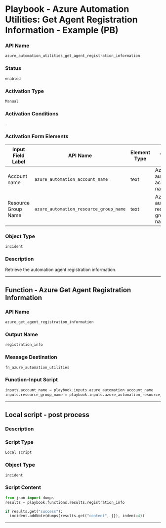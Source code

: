 <!--
    DO NOT MANUALLY EDIT THIS FILE
    THIS FILE IS AUTOMATICALLY GENERATED WITH resilient-sdk codegen
    Generated with resilient-sdk v50.0.151
-->

# Playbook - Azure Automation Utilities: Get Agent Registration Information - Example (PB)

### API Name
`azure_automation_utilities_get_agent_registration_information`

### Status
`enabled`

### Activation Type
`Manual`

### Activation Conditions
`-`

### Activation Form Elements
| Input Field Label | API Name | Element Type | Tooltip | Requirement |
| ----------------- | -------- | ------------ | ------- | ----------- |
| Account name | `azure_automation_account_name` | text | Azure automation account name | Always |
| Resource Group Name | `azure_automation_resource_group_name` | text | Azure automation resource group name | Always |

### Object Type
`incident`

### Description
Retrieve the automation agent registration information.


---
## Function - Azure Get Agent Registration Information

### API Name
`azure_get_agent_registration_information`

### Output Name
`registration_info`

### Message Destination
`fn_azure_automation_utilities`

### Function-Input Script
```python
inputs.account_name = playbook.inputs.azure_automation_account_name
inputs.resource_group_name = playbook.inputs.azure_automation_resource_group_name
```

---

## Local script - post process

### Description


### Script Type
`Local script`

### Object Type
`incident`

### Script Content
```python
from json import dumps
results = playbook.functions.results.registration_info

if results.get("success"):
  incident.addNote(dumps(results.get("content", {}), indent=4))
```

---

